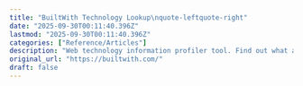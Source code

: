 ```yaml
---
title: "BuiltWith Technology Lookup\nquote-leftquote-right"
date: "2025-09-30T00:11:40.396Z"
lastmod: "2025-09-30T00:11:40.396Z"
categories: ["Reference/Articles"]
description: "Web technology information profiler tool. Find out what a website is built with."
original_url: "https://builtwith.com/"
draft: false
---
```

